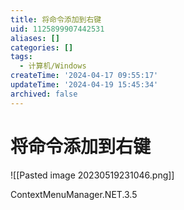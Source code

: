 ```yaml
---
title: 将命令添加到右键
uid: 1125899907442531
aliases: []
categories: []
tags:
  - 计算机/Windows
createTime: '2024-04-17 09:55:17'
updateTime: '2024-04-19 15:45:34'
archived: false
---
```


# 将命令添加到右键

![[Pasted image 20230519231046.png]]

ContextMenuManager.NET.3.5
